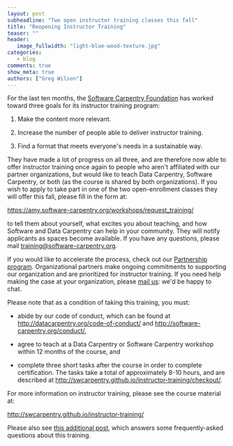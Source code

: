 ```yaml
---
layout: post
subheadline: "Two open instructor training classes this fall"
title: "Reopening Instructor Training"
teaser: ""
header:
   image_fullwidth: "light-blue-wood-texture.jpg"
categories:
   - blog
comments: true
show_meta: true
authors: ["Greg Wilson"]
---
```


For the last ten months,
the [Software Carpentry Foundation](http://software-carpentry.org/scf/) has worked toward three goals
for its instructor training program:

1.  Make the content more relevant.

2.  Increase the number of people able to deliver instructor training.

3.  Find a format that meets everyone's needs in a sustainable way.

They have made a lot of progress on all three,
and are therefore now able to offer instructor training once again
to people who aren't affiliated with our partner organizations,
but would like to teach Data Carpentry, Software Carpentry, or both
(as the course is shared by both organizations).
If you wish to apply to take part
in one of the two open-enrollment classes they will offer this fall,
please fill in the form at:

<https://amy.software-carpentry.org/workshops/request_training/>

to tell them about yourself,
what excites you about teaching,
and how Software and Data Carpentry can help in your community.
They will notify applicants as spaces become available.
If you have any questions,
please mail
[training@software-carpentry.org](mailto:training@software-carpentry.org).

If you would like to accelerate the process,
check out our [Partnership program](http://www.datacarpentry.org/partnerships/).
Organizational partners make ongoing commitments to supporting our organization
and are prioritized for instructor training.
If you need help making the case at your organization,
please [mail us](mailto:partnerships@software-carpentry.org):
we'd be happy to chat.

Please note that as a condition of taking this training, you must:

*   abide by our code of conduct, which can be found at
    <http://datacarpentry.org/code-of-conduct/> and
    <http://software-carpentry.org/conduct/>,

*   agree to teach at a Data Carpentry or Software Carpentry workshop
    within 12 months of the course,
    and

*   complete three short tasks after the course in order to complete certification.
    The tasks take a total of approximately 8-10 hours,
    and are described at
    <http://swcarpentry.github.io/instructor-training/checkout/>.

For more information on instructor training,
please see the course material at:

<http://swcarpentry.github.io/instructor-training/>

Please also see [this additional post](http://software-carpentry.org/blog/2016/07/more-on-instructor-training.html), which answers some frequently-asked questions about this training.